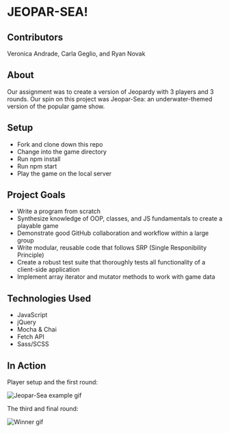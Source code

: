 # JEOPAR-SEA!

## Contributors
Veronica Andrade, Carla Geglio, and Ryan Novak

## About
Our assignment was to create a version of Jeopardy with 3 players and 3 rounds. Our spin on this project was Jeopar-Sea: an underwater-themed version of the popular game show.

## Setup
- Fork and clone down this repo
- Change into the game directory
- Run npm install
- Run npm start
- Play the game on the local server

## Project Goals
- Write a program from scratch
- Synthesize knowledge of OOP, classes, and JS fundamentals to create a playable game
- Demonstrate good GitHub collaboration and workflow within a large group
- Write modular, reusable code that follows SRP (Single Responibility Principle)
- Create a robust test suite that thoroughly tests all functionality of a client-side application
- Implement array iterator and mutator methods to work with game data

## Technologies Used
- JavaScript
- jQuery
- Mocha & Chai
- Fetch API 
- Sass/SCSS

## In Action

Player setup and the first round:

![Jeopar-Sea example gif](https://media.giphy.com/media/MEclN71gHfWmULAk69/giphy.gif)

The third and final round:

![Winner gif](https://media.giphy.com/media/ZDEydd5m9VUSSfa2jW/giphy.gif)
